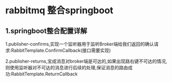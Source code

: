 # rabbitmq 整合springboot

## 1.springboot整合配置详解

1.publisher-confirms,实现一个监听器用于监听Broker端给我们返回的确认请求:RabbitTemplate.ConfirmCallback(接口需要实现)

2.publisher-returns,宝成消息对broker端是可达的,如果出现路右键不可达的情况,则使用监听器对不可达的消息进行后续的处理,保证消息的路由成功:RabbitTemplate.ReturnCallback

